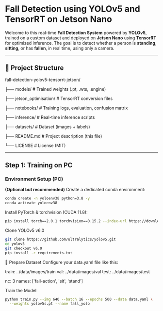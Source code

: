#  Fall Detection using YOLOv5 and TensorRT on Jetson Nano

Welcome to this real-time **Fall Detection System** powered by **YOLOv5**, trained on a custom dataset and deployed on **Jetson Nano** using **TensorRT** for optimized inference. The goal is to detect whether a person is **standing**, **sitting**, or has **fallen**, in real time, using only a camera.

---

## 📁 Project Structure

fall-detection-yolov5-tensorrt-jetson/

├── models/ # Trained weights (.pt, .wts, .engine)

├── jetson_optimisation/ # TensorRT conversion files

├── notebooks/ # Training logs, evaluation, confusion matrix

├── inference/ # Real-time inference scripts

├── datasets/ # Dataset (images + labels)

├── README.md # Project description (this file)

└── LICENSE # License (MIT)


---

##  Step 1: Training on PC

###  Environment Setup (PC)

**(Optional but recommended)** Create a dedicated conda environment:

```bash
conda create -n yoloenv38 python=3.8 -y
conda activate yoloenv38
```
Install PyTorch & torchvision (CUDA 11.8):

```bash
pip install torch==2.0.1 torchvision==0.15.2 --index-url https://download.pytorch.org/whl/cu118

```

Clone YOLOv5 v6.0

```bash
git clone https://github.com/ultralytics/yolov5.git
cd yolov5
git checkout v6.0
pip install -r requirements.txt

```
📁 Prepare Dataset
Configure your data.yaml file like this:

   train: ../data/images/train
   val: ../data/images/val
   test: ../data/images/test

   nc: 3
   names: ['fall-action', 'sit', 'stand']

Train the Model

```bash
python train.py --img 640 --batch 16 --epochs 500 --data data.yaml \
  --weights yolov5s.pt --name fall_yolo


```




